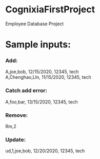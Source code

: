 # CognixiaFirstProject
Employee Database Project


# Sample inputs:
### Add:
A,joe,bob, 12/15/2020, 12345, tech\
A,Chenghao,LIn, 11/15/2020, 12345, tech

### Catch add error:
A,foo,bar, 13/15/2020, 12345, tech

### Remove:
Rm,2

### Update:
ud,1,joe,bob, 12/20/2020, 12345, tech
